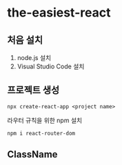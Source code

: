 # the-easiest-react

## 처음 설치

1. node.js 설치
2. Visual Studio Code 설치

## 프로젝트 생성
```npm
npx create-react-app <project name>
```

라우터 규칙을 위한 npm 설치
```npm
npm i react-router-dom
```


## ClassName
